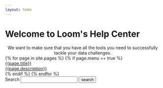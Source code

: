 ```yaml
---
layout: home
---
```

# Welcome to Loom's Help Center

<center>We want to make sure that you have all the tools you need to successfully tackle your data challenges.</center>

<div class="flex-container">
{% for page in site.pages %}
  {% if page.menu == true %}
  <a href="{{ page.url | relative_url }}" class="item">
    <div class="large">{{page.title}}</div>
    <div class="line-break"></div>
    <div class="small">{{page.description}}</div>
  </a>
  {% endif %}
{% endfor %}
</div>

<form action="/index.html" method="get">
  <label for="search-box">Search</label>
  <input type="text" id="search-box" name="query">
  <input type="submit" value="search">
</form>

<div id="search-results"></div>

<script>
  window.store = {
    {% for page in site.pages %}
      "{{ page.url | slugify }}": {
        "title": "{{ page.title | xml_escape }}",
        "content": {{ page.content | strip_html | strip_newlines | jsonify }},
        "url": "{{ page.url | xml_escape }}"
      }
      {% unless forloop.last %},{% endunless %}
    {% endfor %}
  };

  {% for guide in site.guides %}
    window.store["{{guide.url | slugify}}"] = {
      "title": "{{ guide.title | xml_escape }}",
      "content": {{ guide.content | strip_html | strip_newlines | jsonify }},
      "url": "{{ guide.url | xml_escape }}"
    }
  {% endfor %}

  {% for doc in site.info %}
    window.store["{{doc.url | slugify}}"] = {
      "title": "{{ doc.title | xml_escape }}",
      "content": {{ doc.content | strip_html | strip_newlines | jsonify }},
      "url": "{{ doc.url | xml_escape }}"
    }
  {% endfor %}

</script>
<script src="/js/lunr.min.js"></script>
<script src="/js/search.js"></script>
